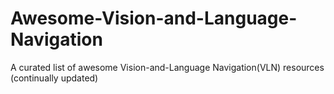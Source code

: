 # Awesome-Vision-and-Language-Navigation
A curated list of awesome Vision-and-Language Navigation(VLN) resources (continually updated)
